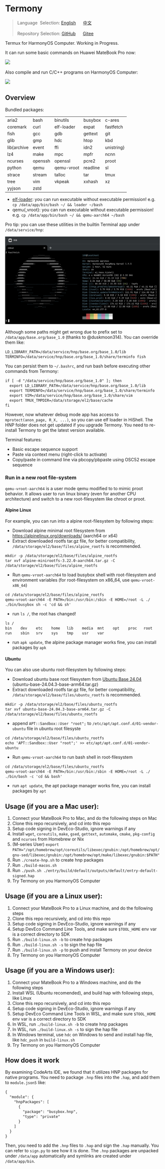 # Termony

> Language &nbsp;Selection: [English](./README.md) &nbsp;&nbsp;&nbsp;&nbsp; [中文](./README_CN.md) <br /><br />
> Repository Selection: [GitHub](https://github.com/jiegec/Termony)  &nbsp;&nbsp;&nbsp;&nbsp; [Gitee](https://gitee.com/jiegec/Termony)

Termux for HarmonyOS Computer. Working in Progress.

It can run some basic commands on Huawei MateBook Pro now:

![](./screenshot.jpg)

Also compile and run C/C++ programs on HarmonyOS Computer:

![](./screenshot_gcc.jpg)

## Overview

Bundled packages:

||||||
| --- | --- | --- | --- | --- |
| aria2 | bash | binutils | busybox | c-ares |
| coremark | curl | elf-loader | expat | fastfetch |
| fish | gcc | gdb | gettext | git |
| glib | gmp | hdc | htop | kbd |
|lib{archive|event|ffi|idn2|unistring}|
| lz4 | make | mpc | mpfr | ncnn |
|ncurses|openssh|openssl|pcre2|proot|
|python|qemu|qemu-vroot|readline|sl|
|strace|stream|talloc|tar|tmux|
|tree|vim|vkpeak|xxhash|xz|
|yyjson|zstd|

- [elf-loader](https://github.com/MikhailProg/elf): you can run executable without executable permission! e.g. `cp /data/app/bin/bash ~/ && loader ~/bash`
- qemu{,vroot}: you can run executable without executable permission! e.g. `cp /data/app/bin/bash ~/ && qemu-aarch64 ~/bash`

Pro tip: you can use these utilities in the builtin Terminal app under `/data/service/hnp`:

![](./screenshot_hishell_cn.jpg)

Although some paths might get wrong due to prefix set to `/data/app/base.org/base_1.0` (thanks to @duskmoon314). You can override them like:

```shell
LD_LIBRARY_PATH=/data/service/hnp/base.org/base_1.0/lib TERMINFO=/data/service/hnp/base.org/base_1.0/share/terminfo fish
```

You can persist them to `~/.bashrc`, and run bash before executing other commands from Termony:

```shell
if [ -d "/data/service/hnp/base.org/base_1.0" ]; then
  export LD_LIBRARY_PATH=/data/service/hnp/base.org/base_1.0/lib
  export TERMINFO=/data/service/hnp/base.org/base_1.0/share/terminfo
  export VIM=/data/service/hnp/base.org/base_1.0/share/vim
  export TMUX_TMPDIR=/data/storage/el2/base/cache
fi
```

However, now whatever debug mode app has access to `mprotect(anon_page, R_X, ...)`, so you can use elf loader in HiShell.
The HNP folder does not get updated if you upgrade Termony. You need to re-install Termony to get the latest version available.

Terminal features:

- Basic escape sequence support
- Paste via context menu (right-click to activate)
- Copy/paste in command line via pbcopy/pbpaste using OSC52 escape sequence

### Run in a new root file-system

`qemu-vroot-aarch64` is a user mode qemu modified to to mimic proot behavior. It allows user to run linux binary (even for another CPU architecture) and switch to a new root-filesystem like chroot or proot.

#### Alpine Linux

For example, you can run into a alpine root-filesystem by following steps:

- Download alpine minimal root filesystem from https://alpinelinux.org/downloads/ (aarch64 or x64)
- Extract downloaded rootfs tar.gz file, for better compatibility, `/data/storage/el2/base/files/alpine_rootfs` is recommended.
```shell
mkdir -p /data/storage/el2/base/files/alpine_rootfs
tar xvf alpine-minirootfs-3.22.0-aarch64.tar.gz -C /data/storage/el2/base/files/alpine_rootfs
```
- Run `qemu-vroot-aarch64` to load busybox shell with root-filesystem and environment variables (for root-filesystem on x86_64, use `qemu-vroot-x86_64`)
```shell
cd /data/storage/el2/base/files/alpine_rootfs
qemu-vroot-aarch64 -E PATH=/bin:/usr/bin:/sbin -E HOME=/root -L ./ ./bin/busybox sh -c 'cd && sh'
```
- run `ls /`, the root has changed!
```shell
ls /
bin    dev    etc    home   lib    media  mnt    opt    proc   root   run    sbin   srv    sys    tmp    usr    var
```
- run `apk update`, the alpine package manager works fine, you can install packages by `apk`

#### Ubuntu

You can also use ubuntu root-filesystem by following steps:

- Download ubuntu base root filesystem from [Ubuntu Base 24.04](https://cdimage.ubuntu.com/ubuntu-base/releases/24.04/release/) (ubuntu-base-24.04.3-base-arm64.tar.gz)
- Extract downloaded rootfs tar.gz file, for better compatibility, `/data/storage/el2/base/files/ubuntu_rootfs` is recommended.
```shell
mkdir -p /data/storage/el2/base/files/ubuntu_rootfs
tar xvf ubuntu-base-24.04.3-base-arm64.tar.gz -C /data/storage/el2/base/files/ubuntu_rootfs
```
- append `APT::Sandbox::User "root";` to `/etc/apt/apt.conf.d/01-vendor-ubuntu` file in ubuntu root filesyste
```shell
cd /data/storage/el2/base/files/ubuntu_rootfs
echo 'APT::Sandbox::User "root";' >> etc/apt/apt.conf.d/01-vendor-ubuntu
```
- Run `qemu-vroot-aarch64` to run bash shell in root-filesystem
```shell
cd /data/storage/el2/base/files/ubuntu_rootfs
qemu-vroot-aarch64 -E PATH=/bin:/usr/bin:/sbin -E HOME=/root -L ./ ./bin/bash -c 'cd && bash'
```
- run `apt update`, the apt package manager works fine, you can install packages by `apt`

## Usage (if you are a Mac user):

1. Connect your MateBook Pro to Mac, and do the following steps on Mac
2. Clone this repo recursively, and cd into this repo
3. Setup code signing in DevEco-Studio, ignore warnings if any
4. Install `wget`, `coreutils`, `make`, `gsed`, `gettext`, `automake`, `cmake`, `pkg-config` and `ncurses` from Homebrew or Nix
5. (M-series User) `export PATH="/opt/homebrew/opt/coreutils/libexec/gnubin:/opt/homebrew/opt/gnu-sed/libexec/gnubin:/opt/homebrew/opt/make/libexec/gnubin:$PATH"`
6. Run `./create-hnp.sh` to create hnp packages
7. Run `./build-macos.sh`
8. Run `./push.sh ./entry/build/default/outputs/default/entry-default-signed.hap`
9. Try Termony on you HarmonyOS Computer

## Usage (if you are a Linux user):

1. Connect your MateBook Pro to a Linux machine, and do the following steps
2. Clone this repo recursively, and cd into this repo
3. Setup code signing in DevEco-Studio, ignore warnings if any
4. Setup DevEco Command Line Tools, and make sure `$TOOL_HOME` env var is a correct directory to SDK
5. Run `./build-linux.sh -b` to create hnp packages
6. Run `./build-linux.sh -s` to sign the hap file
7. Run `./build-linux.sh -p` to push and install Termony on your device
8. Try Termony on you HarmonyOS Computer

## Usage (if you are a Windows user):

1. Connect your MateBook Pro to a Windows machine, and do the following steps
2. Install WSL (Ubuntu recomended), and build hap with following steps, like Linux
3. Clone this repo recursively, and cd into this repo
4. Setup code signing in DevEco-Studio, ignore warnings if any
5. Setup DevEco Command Line Tools in WSL, and make sure `$TOOL_HOME` env var is a correct directory to SDK
6. In WSL, run `./build-linux.sh -b` to create hnp packages
7. In WSL, run `./build-linux.sh -s` to sign the hap file
8. In Windows terminal, use `hdc` on Windows to send and install hap file, like `hdc_push` in `build-linux.sh`
9. Try Termony on you HarmonyOS Computer

## How does it work

By examining CodeArts IDE, we found that it utilizes HNP packages for native programs. You need to package `.hnp` files into the `.hap`, and add them to `module.json5` like:

```json5
{
  "module": {
    "hnpPackages": [
      {
        "package": "busybox.hnp",
        "type": "private"
      }
    ]
  }
}
```

Then, you need to add the `.hnp` files to `.hap` and sign the `.hap` manually. You can refer to `sign.py` to see how it is done. The `.hnp` packages are unpacked under `/data/app` automatically and symlinks are created under `/data/app/bin`.
